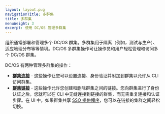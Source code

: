 ```yaml
---
layout: layout.pug
navigationTitle: 多群集
title: 多群集
menuWeight: 3
excerpt: 使用 DC/OS 管理多群集
---
```


组织通常部署和管理多个 DC/OS 群集。多群集用于隔离（例如，测试与生产）、适应地理分布等等情境。DC/OS 多群集操作可让操作员和用户轻松管理和访问多个 DC/OS 群集。

DC/OS 有两种管理多群集的操作：

- **[群集连接](/dcos/cn/1.12/administering-clusters/multiple-clusters/cluster-connections/)** - 这些操作让您可以设置连接、身份验证并附加到群集以允许从 CLI 访问群集。
- **[群集链接](/dcos/cn/1.12/administering-clusters/multiple-clusters/cluster-links/)** - 这些操作允许您创建和删除群集之间的链接。您向群集进行了身份认证之后，您就可以在 CLI 中无缝连接到链接的群集，而无需重复连接和认证步骤。在 UI 中，如果群集共享 [SSO 提供程序](/dcos/cn/1.12/security/ent/sso/)，您可以在链接的集群之间轻松切换。
